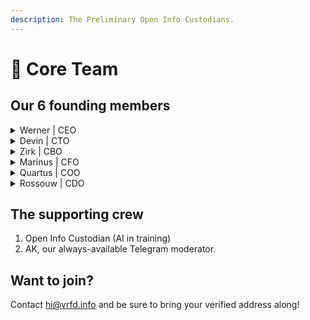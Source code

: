 ```yaml
---
description: The Preliminary Open Info Custodians.
---
```


# 👥 Core Team

## Our 6 founding members

<details>

<summary>Werner | CEO</summary>

Executive\
\
Our leader.

werner@vrfd.info

[Github](https://github.com/WernerVdM97)\
[LinkedIn](https://www.linkedin.com/in/werner-van-der-merwe-57b074192)

</details>

<details>

<summary>Devin | CTO</summary>

Technical\
\
The brains.

decarb@vrfd.info\
\
[LinkedIn](https://za.linkedin.com/in/devin-joubert-a7561518a)

</details>

<details>

<summary>Zirk | CBO</summary>

Branding\
\
The looks.

zirk@vrfd.info\
brand@vrfd.info\
\
[LinkedIn](https://www.linkedin.com/in/zirk-mackay-94846b224)

</details>

<details>

<summary>Marinus | CFO</summary>

Finances\
\
The cruncher of numbers.

marinus@vrfd.info\
finance@vrfd.info

[LinkedIn](https://www.linkedin.com/in/pieter-marinus-compion-a224271b4/)

</details>

<details>

<summary>Quartus | COO</summary>

Operations\
\
The oil to our machine.

qaurtus@vrfd.info\
\
[LinkedIn](https://www.linkedin.com/in/quartus-lamprecht-42bb9815a/)

</details>

<details>

<summary>Rossouw | CDO</summary>

Data\
\
The problem solver.

ross@vrfd.info\
\
[LinkedIn](https://www.linkedin.com/in/rossouw-landman-0679b5193/)

</details>

## The supporting crew

1. Open Info Custodian (AI in training)
2. AK, our always-available Telegram moderator.&#x20;

## Want to join?

Contact hi@vrfd.info and be sure to bring your verified address along!

